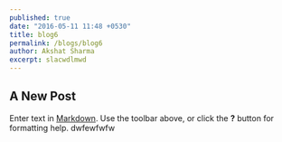 ```yaml
---
published: true
date: "2016-05-11 11:48 +0530"
title: blog6
permalink: /blogs/blog6
author: Akshat Sharma
excerpt: slacwdlmwd
---
```

## A New Post

Enter text in [Markdown](http://daringfireball.net/projects/markdown/). Use the toolbar above, or click the **?** button for formatting help.
dwfewfwfw